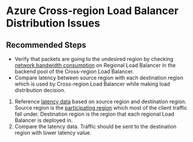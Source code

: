 <properties
	pageTitle="Azure Load Balancer Management Issues - Load Distribution Issues with Cross-region Load Balancer"
	description="Azure Load Balancer Management Issues - Cannot delete load balancer"
	service="microsoft.network"
	resource="loadbalancers"
	authors="irenehua"
	ms.author="irenehua"
	displayOrder=""
	selfHelpType="generic"
	supportTopicIds=""
	resourceTags=""
	productPesIds="16098"
	cloudEnvironments="public,fairfax,blackforest,mooncake, usnat, ussec"
	articleId="8deb7553-1965-45d3-a66d-895655a50a6d"
	ownershipId="CloudNet_LoadBalancer"
/>

# Azure Cross-region Load Balancer Distribution Issues

## **Recommended Steps**

* Verify that packets are going to the undesired region by checking [network bandwidth consumption](https://docs.microsoft.com/azure/load-balancer/load-balancer-standard-diagnostics#how-do-i-check-my-network-bandwidth-consumption) on Regional Load Balancer in the backend pool of the Cross-region Load Balancer.
* Compare latency between source region with each destination region which is used by Cross-region Load Balancer while making load distribution decision.
1. Reference [latency data](https://docs.microsoft.com/azure/networking/azure-network-latency#september-2020-round-trip-latency-figures) based on source region and destination region. Source region is the [participating region](https://docs.microsoft.com/azure/load-balancer/cross-region-overview#participating-regions) which most of the client traffic fall under. Destination region is the region that each regional Load Balancer is deployed in.
2. Compare the latency data. Traffic should be sent to the destination region with lower latency value.
